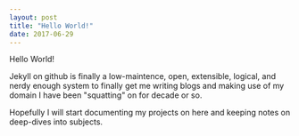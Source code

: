 ```yaml
---
layout: post
title: "Hello World!"
date: 2017-06-29
---
```


Hello World!

Jekyll on github is finally a low-maintence, open, extensible, logical, and
nerdy enough system to finally get me writing blogs and making use of my domain
I have been "squatting" on for decade or so.

Hopefully I will start documenting my projects on here and keeping notes on
deep-dives into subjects.
